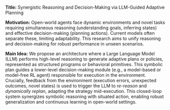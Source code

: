 **Title:** Synergistic Reasoning and Decision-Making via LLM-Guided Adaptive Planning

**Motivation:** Open-world agents face dynamic environments and novel tasks requiring simultaneous reasoning (understanding goals, inferring states) and effective decision-making (planning actions). Current models often separate these, limiting adaptability. This research aims to unify reasoning and decision-making for robust performance in unseen scenarios.

**Main Idea:** We propose an architecture where a Large Language Model (LLM) performs high-level reasoning to generate adaptive plans or policies, represented as structured programs or behavioral primitives. This symbolic plan guides a lower-level decision-making module (e.g., a model-based or model-free RL agent) responsible for execution in the environment. Crucially, feedback from the environment (execution errors, unexpected outcomes, novel states) is used to trigger the LLM to *re-reason* and *dynamically replan*, adapting the strategy mid-execution. This closed-loop system synergizes symbolic reasoning with situated action, enabling robust generalization and continuous learning in open-world settings.